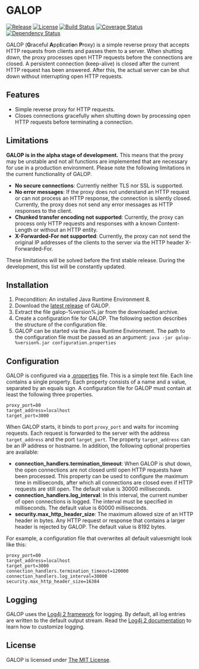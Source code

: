 # GALOP

[![Release](https://img.shields.io/github/release/SebastianSchmidt/galop.svg)](https://github.com/SebastianSchmidt/galop/releases)
[![License](https://img.shields.io/github/license/SebastianSchmidt/galop.svg)](https://github.com/SebastianSchmidt/galop/blob/master/LICENSE)
[![Build Status](https://travis-ci.org/SebastianSchmidt/galop.svg?branch=master)](https://travis-ci.org/SebastianSchmidt/galop)
[![Coverage Status](https://coveralls.io/repos/github/SebastianSchmidt/galop/badge.svg?branch=master)](https://coveralls.io/github/SebastianSchmidt/galop?branch=master)
[![Dependency Status](https://www.versioneye.com/user/projects/58cc80f86893fd004792c788/badge.svg)](https://www.versioneye.com/user/projects/58cc80f86893fd004792c788)

GALOP (**G**raceful **A**pp**l**icati**o**n **P**roxy) is a simple reverse
proxy that accepts HTTP requests from clients and passes them to a server.
When shutting down, the proxy processes open HTTP requests before the
connections are closed. A persistent connection (keep-alive) is closed after
the current HTTP request has been answered. After this, the actual server can
be shut down without interrupting open HTTP requests.


## Features

- Simple reverse proxy for HTTP requests.
- Closes connections gracefully when shutting down by processing open HTTP
  requests before terminating a connection.


## Limitations

**GALOP is in the alpha stage of development.** This means that the proxy may
be unstable and not all functions are implemented that are necessary for use in
a production environment. Please note the following limitations in the current
functionality of GALOP.

- **No secure connections**: Currently neither TLS nor SSL is supported.
- **No error messages**: If the proxy does not understand an HTTP request or can
  not process an HTTP response, the connection is silently closed. Currently,
  the proxy does not send any error messages as HTTP responses to the client.
- **Chunked transfer encoding not supported**: Currently, the proxy can process
  only HTTP requests and responses with a known Content-Length or without an
  HTTP entity.
- **X-Forwarded-For not supported**: Currently, the proxy can not send the
  original IP addresses of the clients to the server via the HTTP header
  X-Forwarded-For.

These limitations will be solved before the first stable release.
During the development, this list will be constantly updated.


## Installation

1. Precondition: An installed Java Runtime Environment 8.
2. Download the
   [latest release](https://github.com/SebastianSchmidt/node-gsettings-wrapper/releases/latest)
   of GALOP.
3. Extract the file galop-%version%.jar from the downloaded archive.
4. Create a configuration file for GALOP.
   The following section describes the structure of the configuration file.
5. GALOP can be started via the Java Runtime Environment.
   The path to the configuration file must be passed as an argument:
   `java -jar galop-%version%.jar configuration.properties`


## Configuration

GALOP is configured via a [.properties](https://en.wikipedia.org/wiki/.properties)
file. This is a simple text file. Each line contains a single property.
Each property consists of a name and a value, separated by an equals sign.
A configuration file for GALOP must contain at least the following three
properties.

```
proxy_port=80
target_address=localhost
target_port=3000
```

When GALOP starts, it binds to port `proxy_port` and waits for incoming requests.
Each request is forwarded to the server with the address `target_address` and
the port `target_port`. The property `target_address` can be an IP address or
hostname. In addition, the following optional properties are available:

- **connection_handlers.termination_timeout**:
  When GALOP is shut down, the open connections are not closed until open HTTP
  requests have been processed. This property can be used to configure the
  maximum time in milliseconds, after which all connections are closed even if
  HTTP requests are still open. The default value is 30000 milliseconds.
- **connection_handlers.log_interval**:
  In this interval, the current number of open connections is logged. The
  interval must be specified in milliseconds. The default value is 60000
  milliseconds.
- **security.max_http_header_size**:
  The maximum allowed size of an HTTP header in bytes. Any HTTP request or
  response that contains a larger header is rejected by GALOP. The default
  value is 8192 bytes.

For example, a configuration file that overwrites all default values ​​might
look like this:

```
proxy_port=80
target_address=localhost
target_port=3000
connection_handlers.termination_timeout=120000
connection_handlers.log_interval=30000
security.max_http_header_size=16384
```


## Logging

GALOP uses the [Log4j 2 framework](https://logging.apache.org/log4j/2.0/) for
logging. By default, all log entries are written to the default output stream.
Read the [Log4j 2 documentation](https://logging.apache.org/log4j/2.0/manual/configuration.html)
to learn how to customize logging.


## License

GALOP is licensed under [The MIT License](https://opensource.org/licenses/MIT).
